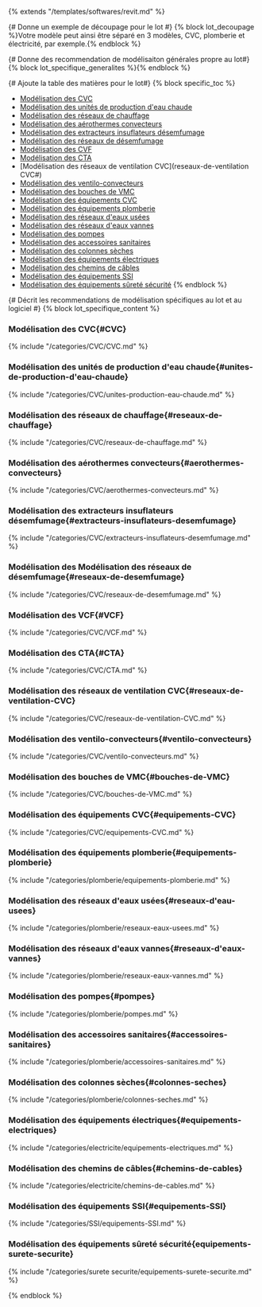{% extends "/templates/softwares/revit.md" %}

{# Donne un exemple de découpage pour le lot #}
{% block lot_decoupage %}Votre modèle peut ainsi être séparé en 3 modèles, CVC, plomberie et électricité, par exemple.{% endblock %}

{# Donne des recommendation de modélisaiton générales propre au lot#}
{% block lot_specifique_generalites %}{% endblock %}

{# Ajoute la table des matières pour le lot#}
{% block specific_toc %}
* [Modélisation des CVC](#CVC)
* [Modélisation des unités de production d'eau chaude](#unites-de-production-d'eau-chaude)
* [Modélisation des réseaux de chauffage](#reseaux-de-chauffage)
* [Modélisation des aérothermes convecteurs](#aerothermes-convecteurs)
* [Modélisation des extracteurs insuflateurs désemfumage](#extracteurs-insuflateurs-desemfumage)
* [Modélisation des réseaux de désemfumage](#reseaux-de-desemfumage)
* [Modélisation des CVF](#VCF)
* [Modélisation des CTA](#CTA)
* [Modélisation des réseaux de ventilation CVC](reseaux-de-ventilation CVC#)
* [Modélisation des ventilo-convecteurs](#ventilo-convecteurs)
* [Modélisation des bouches de VMC](#bouches-de-VMC)
* [Modélisation des équipements CVC](#equipements-CVC)
* [Modélisation des équipements plomberie](#equipements-plomberie)
* [Modélisation des réseaux d'eaux usées](#reseaux-d'eau-usees)
* [Modélisation des réseaux d'eaux vannes](#reseaux-d'eau-vannes)
* [Modélisation des pompes](#pompes)
* [Modélisation des accessoires sanitaires](#accessoires-sanitaires)
* [Modélisation des colonnes sèches](#colonnes-seches)
* [Modélisation des équipements électriques](#equipements-electriques)
* [Modélisation des chemins de câbles](#chemin-de-cable)
* [Modélisation des équipements SSI](#equipements-SSI)
* [Modélisation des équipements sûreté sécurité](#equipements-surete-securite)
{% endblock %}

{# Décrit les recommendations de modélisation spécifiques au lot et au logiciel #}
{% block lot_specifique_content %}

### Modélisation des CVC{#CVC}

{% include "/categories/CVC/CVC.md"  %}

### Modélisation des unités de production d'eau chaude{#unites-de-production-d'eau-chaude}

{% include "/categories/CVC/unites-production-eau-chaude.md"  %}

### Modélisation des réseaux de chauffage{#reseaux-de-chauffage}

{% include "/categories/CVC/reseaux-de-chauffage.md"  %}

### Modélisation des aérothermes convecteurs{#aerothermes-convecteurs}

{% include "/categories/CVC/aerothermes-convecteurs.md"  %}

### Modélisation des extracteurs insuflateurs désemfumage{#extracteurs-insuflateurs-desemfumage}

{% include "/categories/CVC/extracteurs-insuflateurs-desemfumage.md"  %}

### Modélisation des Modélisation des réseaux de désemfumage{#reseaux-de-desemfumage}

{% include "/categories/CVC/reseaux-de-desemfumage.md"  %}

### Modélisation des VCF{#VCF}

{% include "/categories/CVC/VCF.md"  %}

### Modélisation des CTA{#CTA}

{% include "/categories/CVC/CTA.md"  %}

### Modélisation des réseaux de ventilation CVC{#reseaux-de-ventilation-CVC}

{% include "/categories/CVC/reseaux-de-ventilation-CVC.md"  %}

### Modélisation des ventilo-convecteurs{#ventilo-convecteurs}

{% include "/categories/CVC/ventilo-convecteurs.md"  %}

### Modélisation des bouches de VMC{#bouches-de-VMC}

{% include "/categories/CVC/bouches-de-VMC.md"  %}

### Modélisation des équipements CVC{#equipements-CVC}

{% include "/categories/CVC/equipements-CVC.md"  %}

### Modélisation des équipements plomberie{#equipements-plomberie}

{% include "/categories/plomberie/equipements-plomberie.md"  %}

### Modélisation des réseaux d'eaux usées{#reseaux-d'eau-usees}

{% include "/categories/plomberie/reseaux-eaux-usees.md"  %}

### Modélisation des réseaux d'eaux vannes{#reseaux-d'eaux-vannes}

{% include "/categories/plomberie/reseaux-eaux-vannes.md"  %}

### Modélisation des pompes{#pompes}

{% include "/categories/plomberie/pompes.md"  %}

### Modélisation des accessoires sanitaires{#accessoires-sanitaires}

{% include "/categories/plomberie/accessoires-sanitaires.md"  %}

### Modélisation des colonnes sèches{#colonnes-seches}

{% include "/categories/plomberie/colonnes-seches.md"  %}

### Modélisation des équipements électriques{#equipements-electriques}

{% include "/categories/electricite/equipements-electriques.md"  %}

### Modélisation des chemins de câbles{#chemins-de-cables}

{% include "/categories/electricite/chemins-de-cables.md"  %}

### Modélisation des équipements SSI{#equipements-SSI}

{% include "/categories/SSI/equipements-SSI.md"  %}

### Modélisation des équipements sûreté sécurité{equipements-surete-securite}

{% include "/categories/surete securite/equipements-surete-securite.md"  %}

{% endblock %}